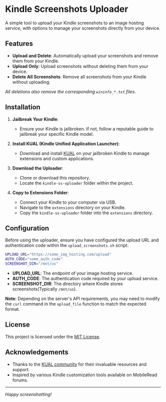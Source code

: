 # Kindle Screenshots Uploader

A simple tool to upload your Kindle screenshots to an image hosting service, with options to manage your screenshots directly from your device.

## Features

- **Upload and Delete**: Automatically upload your screenshots and remove them from your Kindle.
- **Upload Only**: Upload screenshots without deleting them from your device.
- **Delete All Screenshots**: Remove all screenshots from your Kindle without uploading.

_All deletions also remove the corresponding `wininfo_*.txt` files._

## Installation

1. **Jailbreak Your Kindle**:
   - Ensure your Kindle is jailbroken. If not, follow a reputable guide to jailbreak your specific Kindle model.
   
2. **Install KUAL (Kindle Unified Application Launcher)**:
   - Download and install [KUAL](https://wiki.mobileread.com/wiki/KUAL) on your jailbroken Kindle to manage extensions and custom applications.

3. **Download the Uploader**:
   - Clone or download this repository.
   - Locate the `kindle-ss-uploader` folder within the project.

4. **Copy to Extensions Folder**:
   - Connect your Kindle to your computer via USB.
   - Navigate to the `extensions` directory on your Kindle.
   - Copy the `kindle-ss-uploader` folder into the `extensions` directory.

## Configuration

Before using the uploader, ensure you have configured the upload URL and authentication code within the `upload_screenshots.sh` script:

```sh
UPLOAD_URL="https://some_img_hosting.com/upload"
AUTH_CODE="some_auth_code"
SCREENSHOT_DIR="/mnt/us"
```

- **UPLOAD_URL**: The endpoint of your image hosting service.
- **AUTH_CODE**: The authentication code required by your upload service.
- **SCREENSHOT_DIR**: The directory where Kindle stores screenshots(Typically `/mnt/us`).

**Note**: Depending on the server's API requirements, you may need to modify the `curl` command in the `upload_file` function to match the expected format.

## License

This project is licensed under the [MIT License](LICENSE).

## Acknowledgements

- Thanks to the [KUAL community](https://wiki.mobileread.com/wiki/KUAL) for their invaluable resources and support.
- Inspired by various Kindle customization tools available on MobileRead forums.

---

*Happy screenshotting!*
